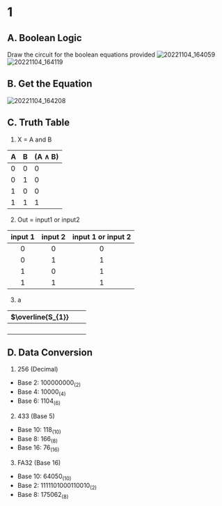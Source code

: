 # 1


## A. Boolean Logic
Draw the circuit for the boolean equations provided
![20221104_164059](https://user-images.githubusercontent.com/113817801/199919891-f8270b12-c711-4fb0-bf7d-8415d8590e5d.jpg)
![20221104_164119](https://user-images.githubusercontent.com/113817801/199920042-e7d0e168-6574-4692-b5e6-48d050a75cff.jpg)


## B. Get the Equation
![20221104_164208](https://user-images.githubusercontent.com/113817801/199920158-84c23197-ce55-482e-9d95-0d0fa2627af0.jpg)


## C. Truth Table
1) X = A and B


| A | B | (A ∧ B) |
| - | - | ------- |
| 0 | 0 |    0    |
| 0 | 1 |    0    |
| 1 | 0 |    0    |
| 1 | 1 |    1    |


2) Out = input1 or input2

| input 1 | input 2 | input 1 or input 2 |
|:-------:|:-------:|:------------------:|
|    0    |    0    |          0         |
|    0    |    1    |          1         |
|    1    |    0    |          1         |
|    1    |    1    |          1         |

3) a

| $\overline{S_{1}} |   |   |
|:-----------------:|:-:|:-:|
|                   |   |   |
|                   |   |   |
|                   |   |   |
|                   |   |   |

## D. Data Conversion
1. 256 (Decimal) 
* Base 2: $100000000_{(2)}$
* Base 4: $10000_{(4)}$
* Base 6: $1104_{(6)}$

2. 433 (Base 5)
* Base 10: $118_{(10)}$
* Base 8: $166_{(8)}$
* Base 16: $76_{(16)}$

3. FA32 (Base 16)
* Base 10: $64050_{(10)}$
* Base 2: $1111101000110010_{(2)}$
* Base 8: $175062_{(8)}$
